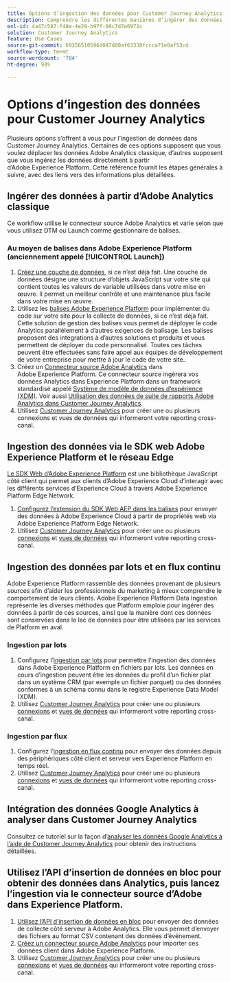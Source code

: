 ```yaml
---
title: Options d’ingestion des données pour Customer Journey Analytics
description: Comprendre les différentes manières d’ingérer des données dans Customer Journey Analytics
exl-id: 4a47c587-f48e-4e29-b97f-00c7d7e6972c
solution: Customer Journey Analytics
feature: Use Cases
source-git-commit: 69356510596d047d80af63338fccca71e8af53cd
workflow-type: tm+mt
source-wordcount: '784'
ht-degree: 98%

---
```


# Options d’ingestion des données pour Customer Journey Analytics

Plusieurs options s’offrent à vous pour l’ingestion de données dans Customer Journey Analytics. Certaines de ces options supposent que vous voulez déplacer les données Adobe Analytics classique, d’autres supposent que vous ingérez les données directement à partir d’Adobe Experience Platform. Cette référence fournit les étapes générales à suivre, avec des liens vers des informations plus détaillées.

## Ingérer des données à partir d’Adobe Analytics classique

Ce workflow utilise le connecteur source Adobe Analytics et varie selon que vous utilisez DTM ou Launch comme gestionnaire de balises.

### Au moyen de balises dans Adobe Experience Platform (anciennement appelé [!UICONTROL Launch])

1. [Créez une couche de données](https://experienceleague.adobe.com/docs/analytics/implementation/prepare/data-layer.html?lang=fr), si ce n’est déjà fait. Une couche de données désigne une structure d’objets JavaScript sur votre site qui contient toutes les valeurs de variable utilisées dans votre mise en œuvre. Il permet un meilleur contrôle et une maintenance plus facile dans votre mise en œuvre.
1. Utilisez les [balises Adobe Experience Platform](https://experienceleague.adobe.com/docs/analytics/implementation/launch/overview.html?lang=fr) pour implémenter du code sur votre site pour la collecte de données, si ce n’est déjà fait. Cette solution de gestion des balises vous permet de déployer le code Analytics parallèlement à d’autres exigences de balisage. Les balises proposent des intégrations à d’autres solutions et produits et vous permettent de déployer du code personnalisé. Toutes ces tâches peuvent être effectuées sans faire appel aux équipes de développement de votre entreprise pour mettre à jour le code de votre site..
1. Créez un [Connecteur source Adobe Analytics](https://experienceleague.adobe.com/docs/experience-platform/sources/ui-tutorials/create/adobe-applications/analytics.html?lang=fr) dans Adobe Experience Platform. Ce connecteur source ingèrera vos données Analytics dans Experience Platform dans un framework standardisé appelé [Système de modèle de données d’expérience (XDM)](https://experienceleague.adobe.com/docs/experience-platform/xdm/home.html?lang=fr). Voir aussi [Utilisation des données de suite de rapports Adobe Analytics dans Customer Journey Analytics](/help/getting-started/aa-vs-cja/aa-data-in-cja.md).
1. Utilisez [Customer Journey Analytics](https://experienceleague.adobe.com/docs/analytics-platform/using/cja-overview/cja-getting-started.html?lang=fr) pour créer une ou plusieurs connexions et vues de données qui informeront votre reporting cross-canal.

## Ingestion des données via le SDK web Adobe Experience Platform et le réseau Edge

[Le SDK Web d’Adobe Experience Platform](https://experienceleague.adobe.com/docs/experience-platform/edge/home.html?lang=fr) est une bibliothèque JavaScript côté client qui permet aux clients d’Adobe Experience Cloud d’interagir avec les différents services d’Experience Cloud à travers Adobe Experience Platform Edge Network.

1. [Configurez l’extension du SDK Web AEP dans les balises](https://experienceleague.adobe.com/docs/experience-platform/tags/extensions/adobe/sdk/overview.html?lang=fr) pour envoyer des données à Adobe Experience Cloud à partir de propriétés web via Adobe Experience Platform Edge Network.
1. Utilisez [Customer Journey Analytics](https://experienceleague.adobe.com/docs/analytics-platform/using/cja-overview/cja-getting-started.html) pour créer une ou plusieurs [connexions](/help/connections/create-connection.md) et [vues de données](/help/data-views/data-views.md) qui informeront votre reporting cross-canal.

## Ingestion des données par lots et en flux continu

Adobe Experience Platform rassemble des données provenant de plusieurs sources afin d’aider les professionnels du marketing à mieux comprendre le comportement de leurs clients. Adobe Experience Platform Data Ingestion représente les diverses méthodes que Platform emploie pour ingérer des données à partir de ces sources, ainsi que la manière dont ces données sont conservées dans le lac de données pour être utilisées par les services de Platform en aval.

### Ingestion par lots

1. Configurez l’[ingestion par lots](https://experienceleague.adobe.com/docs/experience-platform/ingestion/batch/overview.html?lang=fr#batch) pour permettre l’ingestion des données dans Adobe Experience Platform en fichiers par lots. Les données en cours d’ingestion peuvent être les données du profil d’un fichier plat dans un système CRM (par exemple un fichier parquet) ou des données conformes à un schéma connu dans le registre Experience Data Model (XDM).
1. Utilisez [Customer Journey Analytics](https://experienceleague.adobe.com/docs/analytics-platform/using/cja-overview/cja-getting-started.html) pour créer une ou plusieurs [connexions](/help/connections/create-connection.md) et [vues de données](/help/data-views/data-views.md) qui informeront votre reporting cross-canal.

### Ingestion par flux

1. Configurez l’[ingestion en flux continu](https://experienceleague.adobe.com/docs/experience-platform/ingestion/streaming/overview.html?lang=fr#streaming) pour envoyer des données depuis des périphériques côté client et serveur vers Experience Platform en temps réel.
1. Utilisez [Customer Journey Analytics](https://experienceleague.adobe.com/docs/analytics-platform/using/cja-overview/cja-getting-started.html) pour créer une ou plusieurs [connexions](/help/connections/create-connection.md) et [vues de données](/help/data-views/data-views.md) qui informeront votre reporting cross-canal.

## Intégration des données Google Analytics à analyser dans Customer Journey Analytics

Consultez ce tutoriel sur la façon d’[analyser les données Google Analytics à l’aide de Customer Journey Analytics](https://experienceleague.adobe.com/docs/platform-learn/comprehensive-technical-tutorial-v22/module12/ex5.html?lang=fr) pour obtenir des instructions détaillées.

## Utilisez l’API d’insertion de données en bloc pour obtenir des données dans Analytics, puis lancez l’ingestion via le connecteur source d’Adobe dans Experience Platform.

1. [Utilisez l’API d’insertion de données en bloc](https://www.adobe.io/apis/experiencecloud/analytics/docs.html#!AdobeDocs/analytics-2.0-apis/master/bdia.md) pour envoyer des données de collecte côté serveur à Adobe Analytics. Elle vous permet d’envoyer des fichiers au format CSV contenant des données d’événement.
1. [Créez un connecteur source Adobe Analytics](https://experienceleague.adobe.com/docs/experience-platform/sources/ui-tutorials/create/adobe-applications/analytics.html) pour importer ces données client dans Adobe Experience Platform.
1. Utilisez [Customer Journey Analytics](https://experienceleague.adobe.com/docs/analytics-platform/using/cja-overview/cja-getting-started.html) pour créer une ou plusieurs [connexions](/help/connections/create-connection.md) et [vues de données](/help/data-views/data-views.md) qui informeront votre reporting cross-canal.
